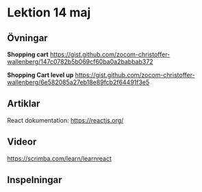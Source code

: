 # Lektion 14 maj

## Övningar
**Shopping cart**
https://gist.github.com/zocom-christoffer-wallenberg/147c0782b5b069cf60ba0a2babbab372

**Shopping Cart level up**
https://gist.github.com/zocom-christoffer-wallenberg/6e582085a27eb18e89fcb2f64491f3e5



## Artiklar
React dokumentation: https://reactjs.org/

## Videor
https://scrimba.com/learn/learnreact

## Inspelningar